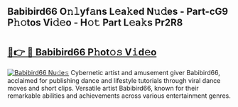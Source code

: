 ## Babibird66 O𝚗𝚕yf𝚊ns L𝚎a𝚔ed N𝚞𝚍es - Part-cG9 P𝚑𝚘tos Vi𝚍𝚎o - H𝚘𝚝 Part L𝚎a𝚔s Pr2R8

# <h2><a href="http://kf46ce2.oniu.top/?m=Babibird66">🔗👉 🔴 Babibird66 P𝚑ot𝚘𝚜 V𝚒d𝚎o</a></h2>

[![Babibird66 Nu𝚍e𝚜](https://i.imgur.com/0qMVB7G.gif)](http://kf46ce2.oniu.top/?m=Babibird66)
Cybernetic artist and amusement giver Babibird66, acclaimed for publishing dance and lifestyle tutorials through viral dance moves and short clips. Versatile artist Babibird66, known for their remarkable abilities and achievements across various entertainment genres.  
